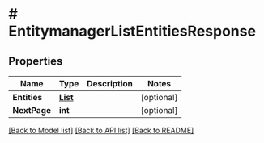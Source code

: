 # # EntitymanagerListEntitiesResponse


## Properties 


Name | Type | Description | Notes
------------ | ------------- | ------------- | -------------
**Entities**| [**List<EntitymanagerEntity>**](EntitymanagerEntity.md) |   | [optional]
**NextPage**| **int** |   | [optional]


[[Back to Model list]](../../README.md#models) [[Back to API list]](../../README.md#endpoints) [[Back to README]](../../README.md)

